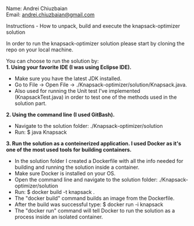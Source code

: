 Name: Andrei Chiuzbaian </br>
Email: andrei.chiuzbaian@gmail.com


Instructions - How to unpack, build and execute the knapsack-optimizer solution </br>

In order to run the knapsack-optimizer solution please start by cloning the repo on your local machine. </br>

You can choose to run the solution by: </br>
**1.  Using your favorite IDE (I was using Eclipse IDE).** </br>
* Make sure you have the latest JDK installed. </br>
* Go to File -> Open File -> ./Knapsack-optimizer/solution/Knapsack.java. </br>
* Also used for running the Unit test I've implemented (KnapsackTest.java) in order to test one of the methods used in the solution part. </br>

**2.  Using the command line (I used GitBash).** </br>
* Navigate to the solution folder: ./Knapsack-optimizer/solution </br>
* Run: $ java Knapsack </br>

**3.  Run the solution as a conteinerized application. I used Docker as it's one of the most used tools for building containers.** 
* In the solution folder I created a Dockerfile with all the info needed for building and running the solution inside a container. </br>
* Make sure Docker is installed on your OS. </br>
* Open the command line and navigate to the solution folder: ./Knapsack-optimizer/solution </br>
* Run: $ docker build -t knapsack . </br>
* The "docker build" command builds an image from the Dockerfile. </br>
* After the build was successful type: $ docker run -i knapsack  </br>
* The "docker run" command will tell Docker to run the solution as a process inside an isolated container. </br>


 
